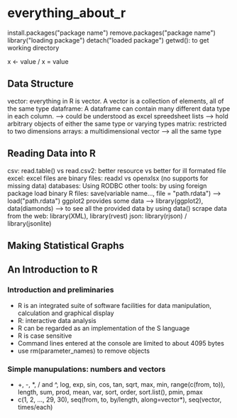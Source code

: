 # everything_about_r

install.packages("package name")
remove.packages("package name")
library("loading package")
detach("loaded package")
getwd(): to get working directory

x <- value / x = value

## Data Structure

vector: everything in R is vector. A vector is a collection of elements, all of the same type
dataframe: A dataframe can contain many different data type in each column. --> could be understood as excel spreedsheet
lists --> hold arbitrary objects of either the same type or varying types
matrix: restricted to two dimensions
arrays: a multidimensional vector --> all the same type

## Reading Data into R

csv: read.table() vs read.csv2: better resource vs better for ill formated file
excel: excel files are binary files: readxl vs openxlsx (no supports for missing data)
databases: Using RODBC
other tools: by using foreign package
load binary R files: save(variable name..., file = "path.rdata") --> load("path.rdata")
ggplot2 provides some data --> library(ggplot2), data(diamonds) --> to see all the provided data by using data()
scrape data from the web: library(XML), library(rvest)
json: library(rjson) / library(jsonlite)

## Making Statistical Graphs

## An Introduction to R

### Introduction and preliminaries

- R is an integrated suite of software facilities for data manipulation, calculation and graphical display
- R: interactive data analysis
- R can be regarded as an implementation of the S language
- R is case sensitive
- Command lines entered at the console are limited to about 4095 bytes
- use rm(parameter_names) to remove objects

### Simple manupulations: numbers and vectors

- +, -, \*, / and ^, log, exp, sin, cos, tan, sqrt, max, min, range(c(from, to)), length, sum, prod, mean, var, sort, order, sort.list(), pmin, pmax
- c(1, 2, ..., 29, 30), seq(from, to, by/length, along=vector\*), seq(vector, times/each)
